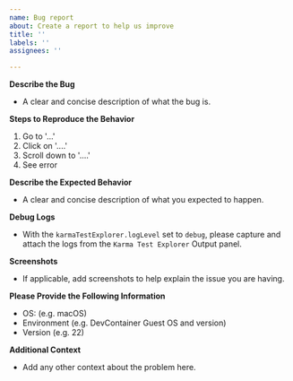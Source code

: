 ```yaml
---
name: Bug report
about: Create a report to help us improve
title: ''
labels: ''
assignees: ''

---
```


**Describe the Bug**

- A clear and concise description of what the bug is.

**Steps to Reproduce the Behavior**

1. Go to '...'
2. Click on '....'
3. Scroll down to '....'
4. See error

**Describe the Expected Behavior**

- A clear and concise description of what you expected to happen.

**Debug Logs**

- With the `karmaTestExplorer.logLevel` set to `debug`, please capture and attach the logs from the `Karma Test Explorer` Output panel.

**Screenshots**

- If applicable, add screenshots to help explain the issue you are having.

**Please Provide the Following Information**
 
 - OS: (e.g. macOS)
 - Environment (e.g. DevContainer Guest OS and version)
 - Version (e.g. 22)

**Additional Context**

- Add any other context about the problem here.
